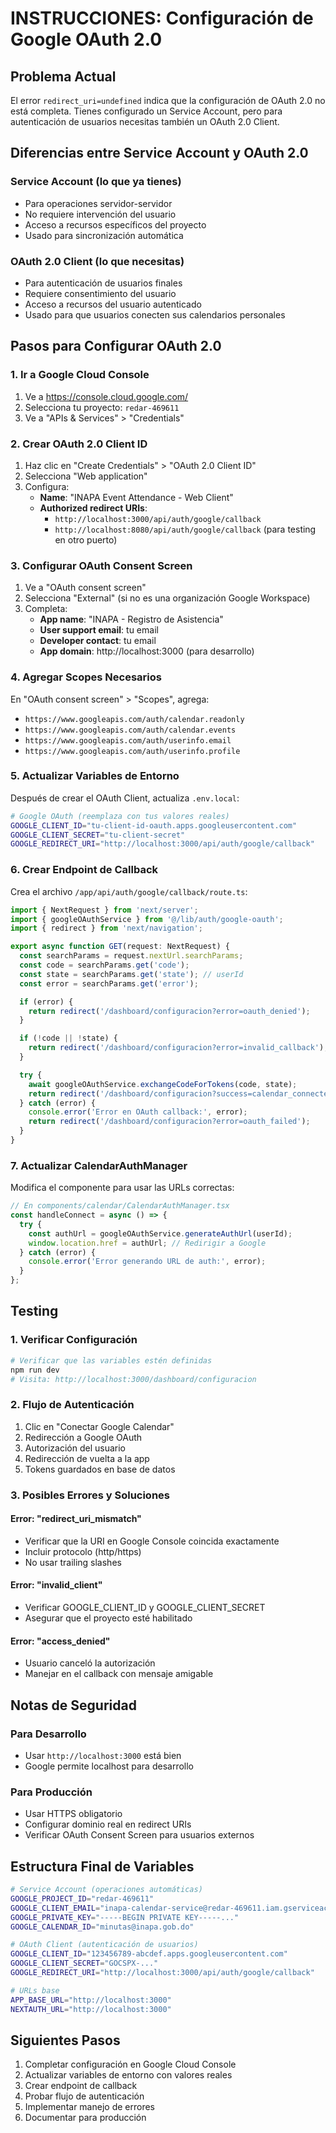 # INSTRUCCIONES: Configuración de Google OAuth 2.0

## Problema Actual
El error `redirect_uri=undefined` indica que la configuración de OAuth 2.0 no está completa. Tienes configurado un Service Account, pero para autenticación de usuarios necesitas también un OAuth 2.0 Client.

## Diferencias entre Service Account y OAuth 2.0

### Service Account (lo que ya tienes)
- Para operaciones servidor-servidor
- No requiere intervención del usuario
- Acceso a recursos específicos del proyecto
- Usado para sincronización automática

### OAuth 2.0 Client (lo que necesitas)
- Para autenticación de usuarios finales
- Requiere consentimiento del usuario
- Acceso a recursos del usuario autenticado
- Usado para que usuarios conecten sus calendarios personales

## Pasos para Configurar OAuth 2.0

### 1. Ir a Google Cloud Console
1. Ve a https://console.cloud.google.com/
2. Selecciona tu proyecto: `redar-469611`
3. Ve a "APIs & Services" > "Credentials"

### 2. Crear OAuth 2.0 Client ID
1. Haz clic en "Create Credentials" > "OAuth 2.0 Client ID"
2. Selecciona "Web application"
3. Configura:
   - **Name**: "INAPA Event Attendance - Web Client"
   - **Authorized redirect URIs**: 
     - `http://localhost:3000/api/auth/google/callback`
     - `http://localhost:8080/api/auth/google/callback` (para testing en otro puerto)

### 3. Configurar OAuth Consent Screen
1. Ve a "OAuth consent screen"
2. Selecciona "External" (si no es una organización Google Workspace)
3. Completa:
   - **App name**: "INAPA - Registro de Asistencia"
   - **User support email**: tu email
   - **Developer contact**: tu email
   - **App domain**: http://localhost:3000 (para desarrollo)

### 4. Agregar Scopes Necesarios
En "OAuth consent screen" > "Scopes", agrega:
- `https://www.googleapis.com/auth/calendar.readonly`
- `https://www.googleapis.com/auth/calendar.events`
- `https://www.googleapis.com/auth/userinfo.email`
- `https://www.googleapis.com/auth/userinfo.profile`

### 5. Actualizar Variables de Entorno
Después de crear el OAuth Client, actualiza `.env.local`:

```bash
# Google OAuth (reemplaza con tus valores reales)
GOOGLE_CLIENT_ID="tu-client-id-oauth.apps.googleusercontent.com"
GOOGLE_CLIENT_SECRET="tu-client-secret"
GOOGLE_REDIRECT_URI="http://localhost:3000/api/auth/google/callback"
```

### 6. Crear Endpoint de Callback
Crea el archivo `/app/api/auth/google/callback/route.ts`:

```typescript
import { NextRequest } from 'next/server';
import { googleOAuthService } from '@/lib/auth/google-oauth';
import { redirect } from 'next/navigation';

export async function GET(request: NextRequest) {
  const searchParams = request.nextUrl.searchParams;
  const code = searchParams.get('code');
  const state = searchParams.get('state'); // userId
  const error = searchParams.get('error');

  if (error) {
    return redirect('/dashboard/configuracion?error=oauth_denied');
  }

  if (!code || !state) {
    return redirect('/dashboard/configuracion?error=invalid_callback');
  }

  try {
    await googleOAuthService.exchangeCodeForTokens(code, state);
    return redirect('/dashboard/configuracion?success=calendar_connected');
  } catch (error) {
    console.error('Error en OAuth callback:', error);
    return redirect('/dashboard/configuracion?error=oauth_failed');
  }
}
```

### 7. Actualizar CalendarAuthManager
Modifica el componente para usar las URLs correctas:

```typescript
// En components/calendar/CalendarAuthManager.tsx
const handleConnect = async () => {
  try {
    const authUrl = googleOAuthService.generateAuthUrl(userId);
    window.location.href = authUrl; // Redirigir a Google
  } catch (error) {
    console.error('Error generando URL de auth:', error);
  }
};
```

## Testing

### 1. Verificar Configuración
```bash
# Verificar que las variables estén definidas
npm run dev
# Visita: http://localhost:3000/dashboard/configuracion
```

### 2. Flujo de Autenticación
1. Clic en "Conectar Google Calendar"
2. Redirección a Google OAuth
3. Autorización del usuario
4. Redirección de vuelta a la app
5. Tokens guardados en base de datos

### 3. Posibles Errores y Soluciones

#### Error: "redirect_uri_mismatch"
- Verificar que la URI en Google Console coincida exactamente
- Incluir protocolo (http/https)
- No usar trailing slashes

#### Error: "invalid_client"
- Verificar GOOGLE_CLIENT_ID y GOOGLE_CLIENT_SECRET
- Asegurar que el proyecto esté habilitado

#### Error: "access_denied"
- Usuario canceló la autorización
- Manejar en el callback con mensaje amigable

## Notas de Seguridad

### Para Desarrollo
- Usar `http://localhost:3000` está bien
- Google permite localhost para desarrollo

### Para Producción
- Usar HTTPS obligatorio
- Configurar dominio real en redirect URIs
- Verificar OAuth Consent Screen para usuarios externos

## Estructura Final de Variables

```bash
# Service Account (operaciones automáticas)
GOOGLE_PROJECT_ID="redar-469611"
GOOGLE_CLIENT_EMAIL="inapa-calendar-service@redar-469611.iam.gserviceaccount.com"
GOOGLE_PRIVATE_KEY="-----BEGIN PRIVATE KEY-----..."
GOOGLE_CALENDAR_ID="minutas@inapa.gob.do"

# OAuth Client (autenticación de usuarios)
GOOGLE_CLIENT_ID="123456789-abcdef.apps.googleusercontent.com"
GOOGLE_CLIENT_SECRET="GOCSPX-..."
GOOGLE_REDIRECT_URI="http://localhost:3000/api/auth/google/callback"

# URLs base
APP_BASE_URL="http://localhost:3000"
NEXTAUTH_URL="http://localhost:3000"
```

## Siguientes Pasos

1. Completar configuración en Google Cloud Console
2. Actualizar variables de entorno con valores reales
3. Crear endpoint de callback
4. Probar flujo de autenticación
5. Implementar manejo de errores
6. Documentar para producción
